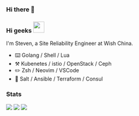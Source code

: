 ### Hi there 👋


### Hi geeks <img src="https://raw.githubusercontent.com/xpeng-wish/xpeng-wish/main/wave.gif" width="30px">
I'm Steven, a Site Reliability Engineer at Wish China.
-   :keyboard:  Golang / Shell / Lua
-   :hammer_and_pick:  Kubenetes / istio / OpenStack / Ceph 
-   :pencil2:  Zsh / Neovim / VSCode
-   :bow_and_arrow:  Salt / Ansible / Terraform / Consul

### Stats

[![](https://raw.githubusercontent.com/xpeng-wish/xpeng-wish/main/profile-summary-card-output/solarized_dark/0-profile-details.svg)](https://github.com/vn7n24fzkq/github-profile-summary-cards)
[![](https://raw.githubusercontent.com/xpeng-wish/xpeng-wish/main/profile-summary-card-output/solarized_dark/2-most-commit-language.svg)](https://github.com/vn7n24fzkq/github-profile-summary-cards) [![](https://raw.githubusercontent.com/xpeng-wish/xpeng-wish/main/profile-summary-card-output/solarized_dark/3-stats.svg)](https://github.com/vn7n24fzkq/github-profile-summary-cards)
